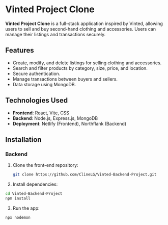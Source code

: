 # Vinted Project Clone

**Vinted Project Clone** is a full-stack application inspired by Vinted, allowing users to sell and buy second-hand clothing and accessories. Users can manage their listings and transactions securely.

## Features

- Create, modify, and delete listings for selling clothing and accessories.
- Search and filter products by category, size, price, and location.
- Secure authentication.
- Manage transactions between buyers and sellers.
- Data storage using MongoDB.

## Technologies Used

- **Frontend**: React, Vite, CSS
- **Backend**: Node.js, Express.js, MongoDB
- **Deployment**: Netlify (Frontend), Northflank (Backend)

## Installation

### Backend

1. Clone the front-end repository:
   ```bash
   git clone https://github.com/ClineLG/Vinted-Backend-Project.git

3. Install dependencies:
  ```bash
  cd Vinted-Backend-Project
  npm install
  ```

3. Run the app:
  ```bash
  npx nodemon
